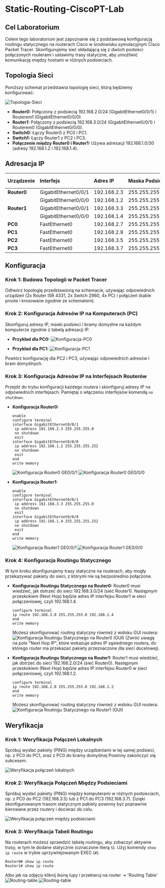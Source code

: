 # Static-Routing-CiscoPT-Lab

## Cel Laboratorium

Celem tego laboratorium jest zapoznanie się z podstawową konfiguracją routingu statycznego na routerach Cisco w środowisku symulacyjnym Cisco Packet Tracer. Skonfigurujemy sieć składającą się z dwóch podsieci połączonych routerami i ustawimy trasy statyczne, aby umożliwić komunikację między hostami w różnych podsieciach.

## Topologia Sieci

Poniższy schemat przedstawia topologię sieci, którą będziemy konfigurować:

![Topologia-Sieci](images/final-screen.PNG)

* **Router0:** Połączony z podsiecią 192.168.2.0/24 (GigabitEthernet0/0/1) i Routerem1 (GigabitEthernet0/0/0).
* **Router1:** Połączony z podsiecią 192.168.3.0/24 (GigabitEthernet0/0/1) i Routerem0 (GigabitEthernet0/0/0).
* **Switch0:** Łączy Router0 z PC0 i PC1.
* **Switch1:** Łączy Router1 z PC2 i PC3.
* **Połączenie między Router0 i Router1:** Używa adresacji 192.168.1.0/30 (adresy 192.168.1.2 i 192.168.1.4).

## Adresacja IP

| Urządzenie     | Interfejs         | Adres IP      | Maska Podsieci    | Brama Domyślna |
| :------------- | :---------------- | :------------ | :---------------- | :------------- |
| **Router0** | GigabitEthernet0/0/1 | 192.168.2.3   | 255.255.255.0     | N/A            |
|                | GigabitEthernet0/0/0 | 192.168.1.2   | 255.255.255.252   | N/A            |
| **Router1** | GigabitEthernet0/0/1 | 192.168.3.3   | 255.255.255.0     | N/A            |
|                | GigabitEthernet0/0/0 | 192.168.1.4   | 255.255.255.252   | N/A            |
| **PC0** | FastEthernet0     | 192.168.2.7   | 255.255.255.0     | 192.168.2.3    |
| **PC1** | FastEthernet0     | 192.168.2.9   | 255.255.255.0     | 192.168.2.3    |
| **PC2** | FastEthernet0     | 192.168.3.5   | 255.255.255.0     | 192.168.3.3    |
| **PC3** | FastEthernet0     | 192.168.3.7   | 255.255.255.0     | 192.168.3.3    |

## Konfiguracja

### Krok 1: Budowa Topologii w Packet Tracer

Odtwórz topologię przedstawioną na schemacie, używając odpowiednich urządzeń (2x Router ISR 4331, 2x Switch 2960, 4x PC) i połączeń (kable proste i krosowane zgodnie ze schematem).

### Krok 2: Konfiguracja Adresów IP na Komputerach (PC)

Skonfiguruj adresy IP, maski podsieci i bramy domyślne na każdym komputerze zgodnie z tabelą adresacji IP.

* **Przykład dla PC0:**
    ![Konfiguracja-PC0](images/pc0%20config.PNG)

* **Przykład dla PC1:**
    ![Konfiguracja-PC1](images/pc1%20config.PNG)

Powtórz konfigurację dla PC2 i PC3, używając odpowiednich adresów i bram domyślnych.

### Krok 3: Konfiguracja Adresów IP na Interfejsach Routerów

Przejdź do trybu konfiguracji każdego routera i skonfiguruj adresy IP na odpowiednich interfejsach. Pamiętaj o włączeniu interfejsów komendą `no shutdown`.

* **Konfiguracja Router0:**

    ```cisco
    enable
    configure terminal
    interface GigabitEthernet0/0/1
     ip address 192.168.2.3 255.255.255.0
     no shutdown
     exit
    interface GigabitEthernet0/0/0
     ip address 192.168.1.2 255.255.255.252
     no shutdown
     exit
    end
    write memory
    ```
    ![Konfiguracja Router0 GE0/0/1](images/router0%202.3.PNG)
    ![Konfiguracja Router0 GE0/0/0](images/router0%201.2.PNG)

* **Konfiguracja Router1:**

    ```cisco
    enable
    configure terminal
    interface GigabitEthernet0/0/1
     ip address 192.168.3.3 255.255.255.0
     no shutdown
     exit
    interface GigabitEthernet0/0/0
     ip address 192.168.1.4 255.255.255.252
     no shutdown
     exit
    end
    write memory
    ```
    ![Konfiguracja Router1 GE0/0/1](images/router1%203.3.PNG)
    ![Konfiguracja Router1 GE0/0/0](images/router1%201.4.PNG)

### Krok 4: Konfiguracja Routingu Statycznego

W tym kroku skonfigurujemy trasy statyczne na routerach, aby mogły przekazywać pakiety do sieci, z którymi nie są bezpośrednio połączone.

* **Konfiguracja Routingu Statycznego na Router0:**
    Router0 musi wiedzieć, jak dotrzeć do sieci 192.168.3.0/24 (sieć Router1). Następnym przeskokiem (Next Hop) będzie adres IP interfejsu Router1 w sieci połączeniowej, czyli 192.168.1.4.

    ```cisco
    configure terminal
    ip route 192.168.3.0 255.255.255.0 192.168.1.4
    end
    write memory
    ```
    Możesz skonfigurować routing statyczny również z widoku GUI routera:
    ![Konfiguracja Routingu Statycznego na Router0 (GUI)](images/static%20routing%20r0.png)
    (Zwróć uwagę na pole "Next Hop IP", które wskazuje adres IP sąsiedniego routera, do którego router ma przekazać pakiety przeznaczone dla sieci docelowej).

* **Konfiguracja Routingu Statycznego na Router1:**
    Router1 musi wiedzieć, jak dotrzeć do sieci 192.168.2.0/24 (sieć Router0). Następnym przeskokiem (Next Hop) będzie adres IP interfejsu Router0 w sieci połączeniowej, czyli 192.168.1.2.

    ```cisco
    configure terminal
    ip route 192.168.2.0 255.255.255.0 192.168.1.2
    end
    write memory
    ```
    Możesz skonfigurować routing statyczny również z widoku GUI routera:
    ![Konfiguracja Routingu Statycznego na Router1 (GUI)](images/static%20routing%20r1.PNG)


## Weryfikacja

### Krok 1: Weryfikacja Połączeń Lokalnych

Spróbuj wysłać pakiety (PING) między urządzeniami w tej samej podsieci, np. z PC0 do PC1, oraz z PC0 do bramy domyślnej 
Powinny zakończyć się sukcesem.

![Weryfikacja połączeń lokalnych](images/communication-192.168.2.3-to-pc0,pc1-pc0-to-pc1.PNG)

### Krok 2: Weryfikacja Połączeń Między Podsieciami

Spróbuj wysłać pakiety (PING) między komputerami w różnych podsieciach, np. z PC0 do PC2 (192.168.3.5) lub z PC1 do PC3 (192.168.3.7). Dzięki skonfigurowanym trasom statycznym pakiety powinny być poprawnie kierowane przez routery i docierać do celu.

![Weryfikacja połączeń między podsieciami](images/communication-to-other-network-beetwen-pc.PNG)

### Krok 3: Weryfikacja Tabeli Routingu

Na routerach możesz sprawdzić tabelę routingu, aby zobaczyć aktywne trasy, w tym te dodane statycznie (oznaczone literą `S`). Użyj komendy `show ip route` w trybie uprzywilejowanym EXEC (`#`).

```cisco
Router0# show ip route
Router1# show ip route
```

Albo jak na zdjęciu kliknij ikonę lupy i przekieruj na router -> 'Routing Table'
![Routing-table](images/routing%20table%20manage.PNG)
![Routing-table](images/routing-table-summary.PNG)
